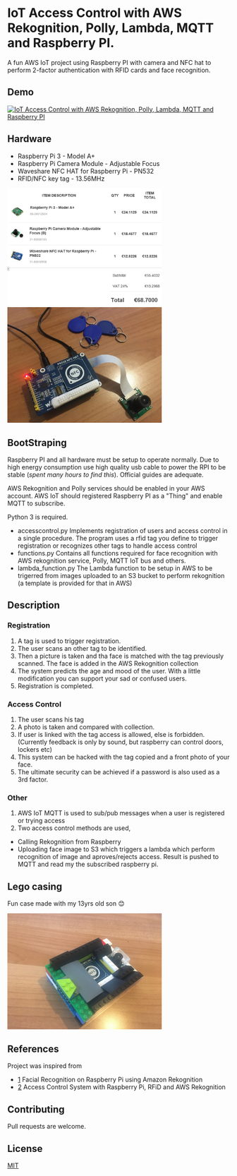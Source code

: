 # IoT Access Control with AWS Rekognition, Polly, Lambda, MQTT and Raspberry PI.

A fun AWS IoT project using Raspberry PI with camera and NFC hat to perform 2-factor authentication with RFID cards and face recognition.

## Demo

[![IoT Access Control with AWS Rekognition, Polly, Lambda, MQTT and Raspberry PI](https://i.makeagif.com/media/4-12-2021/2sqfUP.gif)](https://youtu.be/ITglZijx0TU "Link Title")

## Hardware

- Raspberry Pi 3 - Model A+
- Raspberry Pi Camera Module - Adjustable Focus
- Waveshare NFC HAT for Raspberry Pi - PN532
- RFID/NFC key tag - 13.56MHz

<img src="media/materials.jpg" alt="hardware and costs" width="350"/>

<img src="media/accesscontrol_hardware.jpg" alt="hardware" width="350"/>

## BootStraping

Raspberry PI and all hardware must be setup to operate normally. Due to high energy consumption use high quality usb cable to power the RPI to be stable (<i>spent many hours to find this</i>). Official guides are adequate.

AWS Rekognition and Polly services should be enabled in your AWS account.
AWS IoT should registered Raspberry PI as a "Thing" and enable MQTT to subscribe.

Python 3 is required.

- accesscontrol.py 
Implements registration of users and access control in a single procedure. The program uses a rfid tag you define to trigger registration or recognizes other tags to handle access control
- functions.py 
Contains all functions required for face recognition with AWS rekognition service, Polly, MQTT IoT bus and others.
- lambda_function.py 
The Lambda function to be setup in AWS to be trigerred from images uploaded to an S3 bucket to perform rekognition (a template is provided for that in AWS)

## Description

### Registration
1) A tag is used to trigger registration.
2) The user scans an other tag to be identified. 
3) Then a picture is taken and tha face is matched with the tag previously scanned. The face is added in the AWS Rekognition collection
4) The system predicts the age and mood of the user. With a little modification you can support your sad or confused users.
4) Registration is completed.

### Access Control
1) The user scans his tag
2) A photo is taken and compared with collection.
3) If user is linked with the tag access is allowed, else is forbidden. (Currently feedback is only by sound, but raspberry can control doors, lockers etc)
4) This system can be hacked with the tag copied and a front photo of your face. 
5) The ultimate security can be achieved if a password is also used as a 3rd factor.

### Other
1) AWS IoT MQTT is used to sub/pub messages when a user is registered or trying access
2) Two access control methods are used,
- Calling Rekognition from Raspberry
- Uploading face image to S3 which triggers a lambda which perform recognition of image and aproves/rejects access. Result is pushed to MQTT and read my the subscribed raspberry pi.

## Lego casing
Fun case made with my 13yrs old son :blush:

<img src="media/accesscontrol_legoedition.jpg" alt="hardware" width="350"/>

## References
Project was inspired from 
- [1] Facial Recognition on Raspberry Pi using Amazon Rekognition 
- [2] Access Control System with Raspberry Pi, RFiD and AWS Rekognition

[1]: https://softwaremill.com/access-control-system-with-rfid-and-amazon-rekognition/
[2]: https://nerdynat.com/programming/2019/facial-recognition-on-raspberry-pi-using-amazon-rekognition/


## Contributing
Pull requests are welcome. 

## License
[MIT](https://choosealicense.com/licenses/mit/)